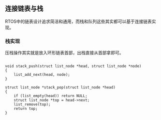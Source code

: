 ## 连接链表与栈

RTOS中的链表设计追求简洁和通用，而栈和队列这些其实都可以基于连接链表实现。

### 栈实现

压栈操作其实就是放入环形链表首部，出栈直接从首部拿即可。

```

void stack_push(struct list_node *head, struct list_node *node) 
{
    list_add_next(head, node);
}

struct list_node *stack_pop(struct list_node *head) 
{
    if (list_empty(head)) return NULL;
    struct list_node *top = head->next;
    list_remove(top);
    return top;
}

```

